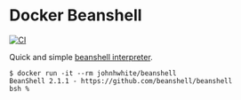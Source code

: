 # Docker Beanshell

[![CI](https://github.com/johnhwhite/beanshell/actions/workflows/ci.yml/badge.svg)](https://github.com/johnhwhite/beanshell/actions/workflows/ci.yml)

Quick and simple [beanshell interpreter](http://www.beanshell.org).

```
$ docker run -it --rm johnhwhite/beanshell
BeanShell 2.1.1 - https://github.com/beanshell/beanshell
bsh % 
```
